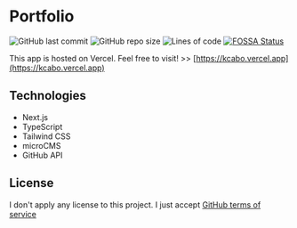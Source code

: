 # Portfolio

![GitHub last commit](https://img.shields.io/github/last-commit/kcabo/Portfolio?logo=Github)
![GitHub repo size](https://img.shields.io/github/repo-size/kcabo/Portfolio?logo=Github)
![Lines of code](https://tokei.rs/b1/github/kcabo/Portfolio?category=code)
[![FOSSA Status](https://app.fossa.com/api/projects/git%2Bgithub.com%2Fkcabo%2FPortfolio.svg?type=small)](https://app.fossa.com/projects/git%2Bgithub.com%2Fkcabo%2FPortfolio?ref=badge_small)

This app is hosted on Vercel. Feel free to visit! >> [https://kcabo.vercel.app](https://kcabo.vercel.app)

## Technologies

- Next.js
- TypeScript
- Tailwind CSS
- microCMS
- GitHub API

## License

I don't apply any license to this project. I just accept [GitHub terms of service](https://docs.github.com/en/github/site-policy/github-terms-of-service#5-license-grant-to-other-users)
